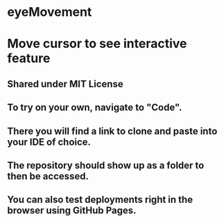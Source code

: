 # eyeMovement
# Move cursor to see interactive feature
## Shared under MIT License
## To try on your own, navigate to "Code". 
## There you will find a link to clone and paste into your IDE of choice. 
## The repository should show up as a folder to then be accessed.
## You can also test deployments right in the browser using GitHub Pages. 
